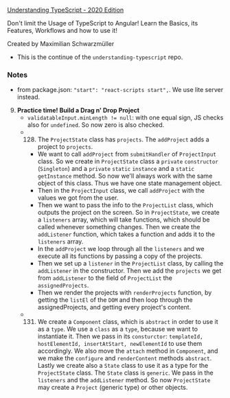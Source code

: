 [Understanding TypeScript - 2020 Edition](https://www.udemy.com/course/understanding-typescript/)

Don't limit the Usage of TypeScript to Angular! Learn the Basics, its Features, Workflows and how to use it!

Created by Maximilian Schwarzmüller

- This is the continue of the `understanding-typescript` repo.

### Notes

- from package.json: `"start": "react-scripts start",`. We use lite server instead.

9. **Practice time! Build a Drag n' Drop Project**
    - `validatableInput.minLength != null`: with one equal sign, JS checks also for `undefined`. So now zero is also checked.
    - 128. The `ProjectState` class has `projects`. The `addProject` adds a project to `projects`. 
        - We want to call `addProject` from `submitHandler` of `ProjectInput` class. So we create in `ProjectState` class a `private` `constructor` (`Singleton`) and a `private` `static` `instance` and a `static` `getInstance` method. So now we'll always work with the same object of this class. Thus we have one state management object.
        - Then in the `ProjectInput` class, we call `addProject` with the values we got from the user. 
        - Then we want to pass the info to the `ProjectList` class, which outputs the project on the screen. So in `ProjectState`, we create a `listeners` array, which will take functions, which should be called whenever something changes. Then we create the `addListener` function, which takes a function and adds it to the `listeners` array.  
        - In the `addProject` we loop through all the `listeners` and we execute all its functions by passing a copy of the projects.  
        - Then we set up a `listener` in the `ProjectList` class, by calling the `addListener` in the constructor. Then we add the `projects` we get from `addListener` to the field of `ProjectList` the `assignedProjects`.
        - Then we render the projects with `renderProjects` function, by getting the `listEl` of the `DOM` and then loop through the assignedProjects, and getting every project's content.
    - 131. We create a `Component` class, which is `abstract` in order to use it as a `type`. We use a `class` as a `type`, because we want to instantiate it. Then we pass in its `consturctor`: `templateId, hostElementId, insertAtStart, newElementId` to use them accordingly. We also move the `attach` method in `Component`, and we make the `configure` and `renderContent` methods `abstract`. Lastly we create also a `State` class to use it as a type for the `ProjectState` class. The `State` class is `generic`. We pass in the `listeners` and the `addListener` method. So now `ProjectState` may create a `Project` (generic type) or other objects.
